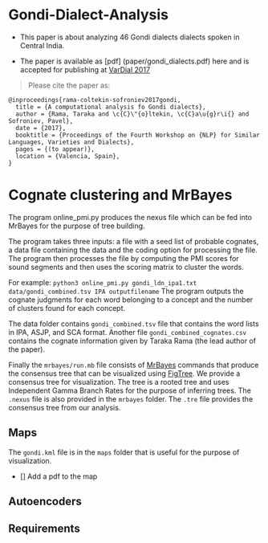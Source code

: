 # Gondi-Dialect-Analysis

* This paper is about analyzing 46 Gondi dialects dialects spoken in Central India.

* The paper is available as [pdf] (paper/gondi_dialects.pdf) here and is accepted for publishing at [VarDial 2017](http://ttg.uni-saarland.de/vardial2017/index.html)

> Please cite the paper as:
```
@inproceedings{rama-coltekin-sofroniev2017gondi,
  title = {A computational analysis fo Gondi dialects},
  author = {Rama, Taraka and \c{C}\"{o}ltekin, \c{C}a\u{g}r\i{} and Sofroniev, Pavel},
  date = {2017},
  booktitle = {Proceedings of the Fourth Workshop on {NLP} for Similar Languages, Varieties and Dialects},
  pages = {(to appear)},
  location = {Valencia, Spain},
}
```
# Cognate clustering and MrBayes

The program online_pmi.py produces the nexus file which can be fed into MrBayes for the purpose of tree building.

The program takes three inputs: a file with a seed list of probable cognates, a data file containing the data and the coding option for processing the file. The program then processes the file by computing the PMI scores for sound segments and then uses the scoring matrix to cluster the words.

For example: `python3 online_pmi.py gondi_ldn_ipa1.txt data/gondi_combined.tsv IPA outputfilename`
The program outputs the cognate judgments for each word belonging to a concept and the number of clusters found for each concept.


The data folder contains `gondi_combined.tsv` file that contains the word lists in IPA, ASJP, and SCA format.
Another file `gondi_combined_cognates.csv` contains the cognate information given by Taraka Rama (the lead author of the paper).

Finally the `mrbayes/run.mb` file consists of [MrBayes](http://mrbayes.sourceforge.net/) commands that produce the consensus tree that can be visualized using [FigTree](http://beast.bio.ed.ac.uk/figtree). We provide a consensus tree for visualization. The tree is a rooted tree and uses Independent Gamma Branch Rates for the purpose of inferring trees. The `.nexus` file is also provided in the `mrbayes` folder. The `.tre` file provides the consensus tree from our analysis.

## Maps
The `gondi.kml` file is in the `maps` folder that is useful for the purpose of visualization.
- [] Add a pdf to the map

## Autoencoders

## Requirements

